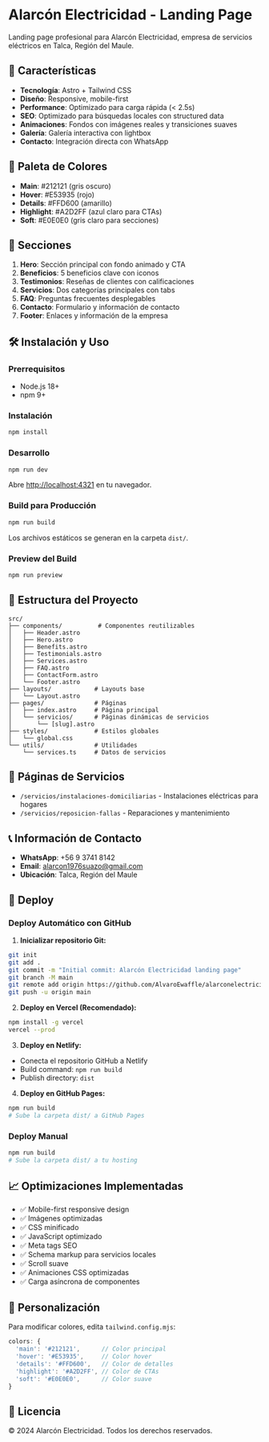# Alarcón Electricidad - Landing Page

Landing page profesional para Alarcón Electricidad, empresa de servicios eléctricos en Talca, Región del Maule.

## 🚀 Características

- **Tecnología**: Astro + Tailwind CSS
- **Diseño**: Responsive, mobile-first
- **Performance**: Optimizado para carga rápida (< 2.5s)
- **SEO**: Optimizado para búsquedas locales con structured data
- **Animaciones**: Fondos con imágenes reales y transiciones suaves
- **Galería**: Galería interactiva con lightbox
- **Contacto**: Integración directa con WhatsApp

## 🎨 Paleta de Colores

- **Main**: #212121 (gris oscuro)
- **Hover**: #E53935 (rojo)
- **Details**: #FFD600 (amarillo)
- **Highlight**: #A2D2FF (azul claro para CTAs)
- **Soft**: #E0E0E0 (gris claro para secciones)

## 📱 Secciones

1. **Hero**: Sección principal con fondo animado y CTA
2. **Beneficios**: 5 beneficios clave con iconos
3. **Testimonios**: Reseñas de clientes con calificaciones
4. **Servicios**: Dos categorías principales con tabs
5. **FAQ**: Preguntas frecuentes desplegables
6. **Contacto**: Formulario y información de contacto
7. **Footer**: Enlaces y información de la empresa

## 🛠️ Instalación y Uso

### Prerrequisitos
- Node.js 18+ 
- npm 9+

### Instalación
```bash
npm install
```

### Desarrollo
```bash
npm run dev
```
Abre [http://localhost:4321](http://localhost:4321) en tu navegador.

### Build para Producción
```bash
npm run build
```
Los archivos estáticos se generan en la carpeta `dist/`.

### Preview del Build
```bash
npm run preview
```

## 📁 Estructura del Proyecto

```
src/
├── components/          # Componentes reutilizables
│   ├── Header.astro
│   ├── Hero.astro
│   ├── Benefits.astro
│   ├── Testimonials.astro
│   ├── Services.astro
│   ├── FAQ.astro
│   ├── ContactForm.astro
│   └── Footer.astro
├── layouts/            # Layouts base
│   └── Layout.astro
├── pages/              # Páginas
│   ├── index.astro     # Página principal
│   └── servicios/      # Páginas dinámicas de servicios
│       └── [slug].astro
├── styles/             # Estilos globales
│   └── global.css
└── utils/              # Utilidades
    └── services.ts     # Datos de servicios
```

## 🎯 Páginas de Servicios

- `/servicios/instalaciones-domiciliarias` - Instalaciones eléctricas para hogares
- `/servicios/reposicion-fallas` - Reparaciones y mantenimiento

## 📞 Información de Contacto

- **WhatsApp**: +56 9 3741 8142
- **Email**: alarcon1976suazo@gmail.com
- **Ubicación**: Talca, Región del Maule

## 🚀 Deploy

### Deploy Automático con GitHub

1. **Inicializar repositorio Git:**
```bash
git init
git add .
git commit -m "Initial commit: Alarcón Electricidad landing page"
git branch -M main
git remote add origin https://github.com/AlvaroEwaffle/alarconelectricidad.git
git push -u origin main
```

2. **Deploy en Vercel (Recomendado):**
```bash
npm install -g vercel
vercel --prod
```

3. **Deploy en Netlify:**
- Conecta el repositorio GitHub a Netlify
- Build command: `npm run build`
- Publish directory: `dist`

4. **Deploy en GitHub Pages:**
```bash
npm run build
# Sube la carpeta dist/ a GitHub Pages
```

### Deploy Manual

```bash
npm run build
# Sube la carpeta dist/ a tu hosting
```

## 📈 Optimizaciones Implementadas

- ✅ Mobile-first responsive design
- ✅ Imágenes optimizadas
- ✅ CSS minificado
- ✅ JavaScript optimizado
- ✅ Meta tags SEO
- ✅ Schema markup para servicios locales
- ✅ Scroll suave
- ✅ Animaciones CSS optimizadas
- ✅ Carga asíncrona de componentes

## 🎨 Personalización

Para modificar colores, edita `tailwind.config.mjs`:

```javascript
colors: {
  'main': '#212121',      // Color principal
  'hover': '#E53935',     // Color hover
  'details': '#FFD600',   // Color de detalles
  'highlight': '#A2D2FF', // Color de CTAs
  'soft': '#E0E0E0',      // Color suave
}
```

## 📝 Licencia

© 2024 Alarcón Electricidad. Todos los derechos reservados.